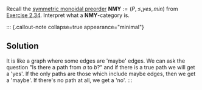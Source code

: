 Recall the [symmetric monoidal preorder](/docs/math/defs/smp.qmd) 
$\mathbf{NMY} := (P,\leq, yes, min)$ from 
[Exercise 2.34](/docs/math/exercises/sketches_2_34.qmd). 
Interpret what a **NMY**-category is.

::: {.callout-note collapse=true appearance="minimal"}
## Solution
It is like a graph where some edges are 'maybe' edges.  We can ask the 
question "Is there a path from $a$ to $b$?" and if there is a true path we will 
get a 'yes'. If the only paths are those which include maybe edges, then we get 
a 'maybe'. If there's no path at all, we get a 'no'.
:::